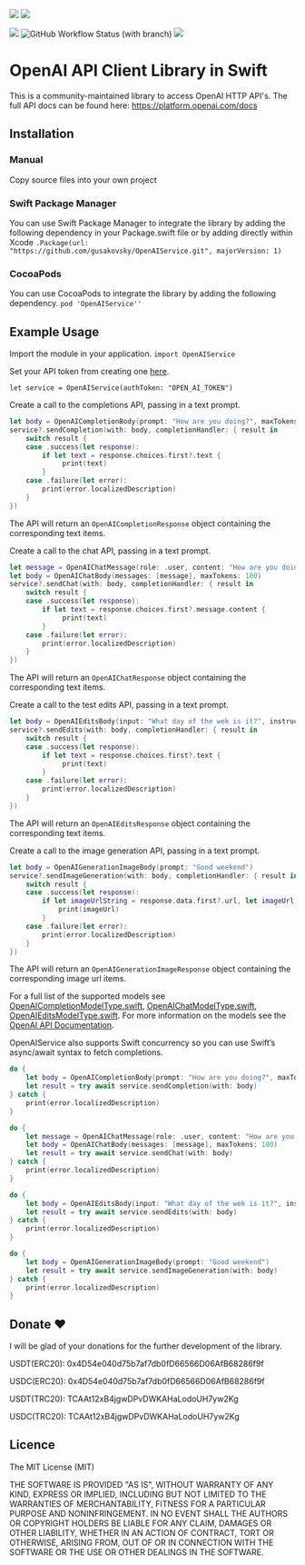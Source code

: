 [![](https://img.shields.io/endpoint?url=https%3A%2F%2Fswiftpackageindex.com%2Fapi%2Fpackages%2Fgusakovsky%2FOpenAIService%2Fbadge%3Ftype%3Dswift-versions)](https://swiftpackageindex.com/gusakovsky/OpenAIService)
[![](https://img.shields.io/endpoint?url=https%3A%2F%2Fswiftpackageindex.com%2Fapi%2Fpackages%2Fgusakovsky%2FOpenAIService%2Fbadge%3Ftype%3Dplatforms)](https://swiftpackageindex.com/gusakovsky/OpenAIService)

![](https://img.shields.io/github/license/gusakovsky/OpenAIService)
![GitHub Workflow Status (with branch)](https://img.shields.io/github/actions/workflow/status/gusakovsky/OpenAIService/swift.yml?branch=main)
[![](https://img.shields.io/badge/SPM-supported-DE5C43.svg?style=flat)](https://swift.org/package-manager/)

# OpenAI API Client Library in Swift

This is a community-maintained library to access OpenAI HTTP API's. The full API docs can be found here:
https://platform.openai.com/docs

## Installation 

### Manual
Copy source files into your own project

### Swift Package Manager

You can use Swift Package Manager to integrate the library by adding the following dependency in your Package.swift file or by adding directly within Xcode
`.Package(url: "https://github.com/gusakovsky/OpenAIService.git", majorVersion: 1)`

### CocoaPods

You can use CocoaPods to integrate the library by adding the following dependency.
`pod 'OpenAIService''`

## Example Usage

Import the module in your application.
`import OpenAIService`

Set your API token from creating one [here](https://platform.openai.com/account/api-keys).

`let service = OpenAIService(authToken: "OPEN_AI_TOKEN")`

Create a call to the completions API, passing in a text prompt.

```swift
let body = OpenAICompletionBody(prompt: "How are you doing?", maxTokens: 100)
service?.sendCompletion(with: body, completionHandler: { result in
    switch result {
    case .success(let response):
        if let text = response.choices.first?.text {
             print(text)
        }
    case .failure(let error):
        print(error.localizedDescription)
    }
})
```
The API will return an `OpenAICompletionResponse` object containing the corresponding text items.

Create a call to the chat API, passing in a text prompt.

```swift
let message = OpenAIChatMessage(role: .user, content: "How are you doing?")
let body = OpenAIChatBody(messages: [message], maxTokens: 100)
service?.sendChat(with: body, completionHandler: { result in
    switch result {
    case .success(let response):
        if let text = response.choices.first?.message.content {
             print(text)
        }
    case .failure(let error):
        print(error.localizedDescription)
    }
})
```
The API will return an `OpenAIChatResponse` object containing the corresponding text items.

Create a call to the test edits API, passing in a text prompt.

```swift
let body = OpenAIEditsBody(input: "What day of the wek is it?", instruction: "Fix the spelling mistakes")
service?.sendEdits(with: body, completionHandler: { result in
    switch result {
    case .success(let response):
        if let text = response.choices.first?.text {
             print(text)
        }
    case .failure(let error):
        print(error.localizedDescription)
    }
})
```
The API will return an `OpenAIEditsResponse` object containing the corresponding text items.

Create a call to the image generation API, passing in a text prompt.

```swift
let body = OpenAIGenerationImageBody(prompt: "Good weekend")
service?.sendImageGeneration(with: body, completionHandler: { result in
    switch result {
    case .success(let response):
        if let imageUrlString = response.data.first?.url, let imageUrl = URL(string: imageUrlString) {
            print(imageUrl)
        }
    case .failure(let error):
        print(error.localizedDescription)
    }
})
```
The API will return an `OpenAIGenerationImageResponse` object containing the corresponding image url items.

For a full list of the supported models see [OpenAICompletionModelType.swift](https://github.com/gusakovsky/OpenAIService/blob/main/Sources/OpenAIService/Models/Completion/OpenAICompletionModelType.swift), [OpenAIChatModelType.swift](https://github.com/gusakovsky/OpenAIService/blob/main/Sources/OpenAIService/Models/Chat/OpenAIChatModelType.swift), [OpenAIEditsModelType.swift](https://github.com/gusakovsky/OpenAIService/blob/main/Sources/OpenAIService/Models/Edits/OpenAIEditsModelType.swift). For more information on the models see the [OpenAI API Documentation](https://platform.openai.com/docs/models).

OpenAIService also supports Swift concurrency so you can use Swift’s async/await syntax to fetch completions.

```swift
do {
    let body = OpenAICompletionBody(prompt: "How are you doing?", maxTokens: 100)
    let result = try await service.sendCompletion(with: body)
} catch {
    print(error.localizedDescription)
}
```
```swift
do {
    let message = OpenAIChatMessage(role: .user, content: "How are you doing?")
    let body = OpenAIChatBody(messages: [message], maxTokens: 100)
    let result = try await service.sendChat(with: body)
} catch {
    print(error.localizedDescription)
}
```

```swift
do {
    let body = OpenAIEditsBody(input: "What day of the wek is it?", instruction: "Fix the spelling mistakes")
    let result = try await service.sendEdits(with: body)
} catch {
    print(error.localizedDescription)
}
```

```swift
do {
    let body = OpenAIGenerationImageBody(prompt: "Good weekend")
    let result = try await service.sendImageGeneration(with: body)
} catch {
    print(error.localizedDescription)
}
```

## Donate ❤️

I will be glad of your donations for the further development of the library.

USDT(ERC20): 0x4D54e040d75b7af7db0fD66566D06AfB68286f9f

USDC(ERC20): 0x4D54e040d75b7af7db0fD66566D06AfB68286f9f

USDT(TRC20): TCAAt12xB4jgwDPvDWKAHaLodoUH7yw2Kg

USDC(TRC20): TCAAt12xB4jgwDPvDWKAHaLodoUH7yw2Kg

## Licence 

The MIT License (MIT)

THE SOFTWARE IS PROVIDED "AS IS", WITHOUT WARRANTY OF ANY KIND, EXPRESS OR IMPLIED, INCLUDING BUT NOT LIMITED TO THE WARRANTIES OF MERCHANTABILITY, FITNESS FOR A PARTICULAR PURPOSE AND NONINFRINGEMENT. IN NO EVENT SHALL THE AUTHORS OR COPYRIGHT HOLDERS BE LIABLE FOR ANY CLAIM, DAMAGES OR OTHER LIABILITY, WHETHER IN AN ACTION OF CONTRACT, TORT OR OTHERWISE, ARISING FROM, OUT OF OR IN CONNECTION WITH THE SOFTWARE OR THE USE OR OTHER DEALINGS IN THE SOFTWARE.
